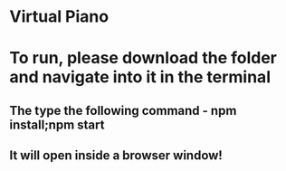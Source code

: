 # Virtual Piano
# To run, please download the folder and navigate into it in the terminal
## The type the following command - npm install;npm start
## It will open inside a browser window!
